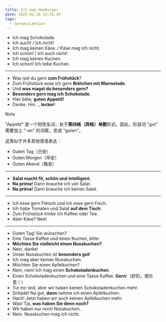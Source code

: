 ```yaml
---
title: Ich mag Hamburger
date: 2025-02-26 15:31:34
tags:
  - German/Lektion
---
```

- Ich mag Schokolade.
- Ich auch! / Ich nicht!
- Ich mag keinen Käse. / Käse mag ich nicht.
- Ich schon! / Ich auch nicht!
- Ich mag keinen Kuchen.
- Ich schon! Ich liebe Kuchen.
---
- Was isst du gern **zum Frühstück**?
- Zum Frühstück esse ich gern **Brötchen mit Marmelade**.
- Und **was magst du besonders gern?**
- **Besonders gern mag ich Schokolade.**
- Hier bitte, **guten Appetit!**
- Danke. Hm…, **lecker**!

> [!NOTE]
>
> "Appetit" 是一个阳性名词，处于**第四格（宾格）单数**形式。因此，形容词 "gut" 需要加上 "-en" 的词尾，变成 "guten"。
>
> 这类似于许多其他德语表达：
>
> - Guten Tag（日安）
> - Guten Morgen（早安）
> - Guten Abend（晚安）

---
- **Salat macht fit, schön und intelligent.**
- **Na prima!** Dann brauche ich viel Salat.
- **Na prima!** Dann brauche ich keinen Salat.
---
- Ich esse gern Fleisch und ich esse gern Fisch.
- Ich habe Tomaten und Salat **auf dem Tisch**.
- Zum Frühstück trinke ich Kaffee oder Tee.
- Aber Käse? Nee!
---
- Guten Tag! Sie wünschen?
- Eine Tasse Kaffee und einen Kuchen, bitte.
- **Möchten Sie vielleicht einen Nusskuchen?**
- Nein, danke!
- Unser Nusskuchen ist **besonders gut**!
- Ich mag aber keinen Nusskuchen.
- Möchten Sie einen Apfelkuchen?
- Nein, nein! Ich mag einen **Schokoladenkuchen**.
- Einen Schokoladenkuchen und eine Tasse Kaffee. **Gern**!（好的，很乐意！）
- Tut mir leid, aber wir haben keinen Schokoladenkuchen mehr.
- Schade! Na gut, **dann** nehme ich einen Apfelkuchen.
- Hach! Jetzt haben wir auch keinen Apfelkuchen mehr.
- Was! Tja, **was haben Sie denn noch?**
- Wir haben nur noch Nusskuchen.
- Nein. Nusskuchen mag ich nicht.
